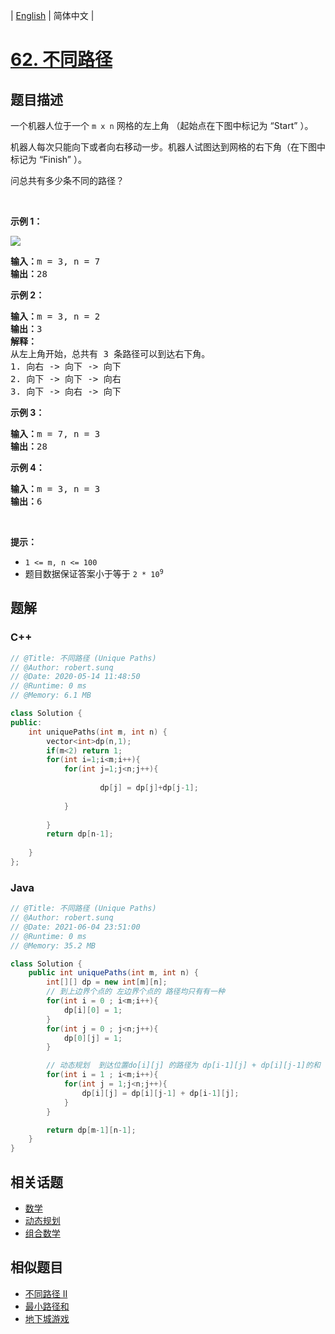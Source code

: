 
| [English](README_EN.md) | 简体中文 |

# [62. 不同路径](https://leetcode.cn//problems/unique-paths/)

## 题目描述

<p>一个机器人位于一个 <code>m x n</code><em> </em>网格的左上角 （起始点在下图中标记为 “Start” ）。</p>

<p>机器人每次只能向下或者向右移动一步。机器人试图达到网格的右下角（在下图中标记为 “Finish” ）。</p>

<p>问总共有多少条不同的路径？</p>

<p> </p>

<p><strong>示例 1：</strong></p>
<img src="https://assets.leetcode.com/uploads/2018/10/22/robot_maze.png" />
<pre>
<strong>输入：</strong>m = 3, n = 7
<strong>输出：</strong>28</pre>

<p><strong>示例 2：</strong></p>

<pre>
<strong>输入：</strong>m = 3, n = 2
<strong>输出：</strong>3
<strong>解释：</strong>
从左上角开始，总共有 3 条路径可以到达右下角。
1. 向右 -> 向下 -> 向下
2. 向下 -> 向下 -> 向右
3. 向下 -> 向右 -> 向下
</pre>

<p><strong>示例 3：</strong></p>

<pre>
<strong>输入：</strong>m = 7, n = 3
<strong>输出：</strong>28
</pre>

<p><strong>示例 4：</strong></p>

<pre>
<strong>输入：</strong>m = 3, n = 3
<strong>输出：</strong>6</pre>

<p> </p>

<p><strong>提示：</strong></p>

<ul>
	<li><code>1 <= m, n <= 100</code></li>
	<li>题目数据保证答案小于等于 <code>2 * 10<sup>9</sup></code></li>
</ul>


## 题解


### C++

```C++
// @Title: 不同路径 (Unique Paths)
// @Author: robert.sunq
// @Date: 2020-05-14 11:48:50
// @Runtime: 0 ms
// @Memory: 6.1 MB

class Solution {
public:
    int uniquePaths(int m, int n) {
        vector<int>dp(n,1);
        if(m<2) return 1;
        for(int i=1;i<m;i++){
            for(int j=1;j<n;j++){
                
                    dp[j] = dp[j]+dp[j-1];
                
            }
        
        }
        return dp[n-1];
        
    }
};
```



### Java

```Java
// @Title: 不同路径 (Unique Paths)
// @Author: robert.sunq
// @Date: 2021-06-04 23:51:00
// @Runtime: 0 ms
// @Memory: 35.2 MB

class Solution {
    public int uniquePaths(int m, int n) {
        int[][] dp = new int[m][n];
        // 到上边界个点的 左边界个点的 路径均只有有一种
        for(int i = 0 ; i<m;i++){
            dp[i][0] = 1;
        }
        for(int j = 0 ; j<n;j++){
            dp[0][j] = 1;
        }

        // 动态规划  到达位置do[i][j] 的路径为 dp[i-1][j] + dp[i][j-1]的和
        for(int i = 1 ; i<m;i++){
            for(int j = 1;j<n;j++){
                dp[i][j] = dp[i][j-1] + dp[i-1][j];
            }
        }

        return dp[m-1][n-1];
    }
}
```



## 相关话题

- [数学](https://leetcode.cn//tag/math)
- [动态规划](https://leetcode.cn//tag/dynamic-programming)
- [组合数学](https://leetcode.cn//tag/combinatorics)

## 相似题目


- [不同路径 II](../unique-paths-ii/README.md)
- [最小路径和](../minimum-path-sum/README.md)
- [地下城游戏](../dungeon-game/README.md)
